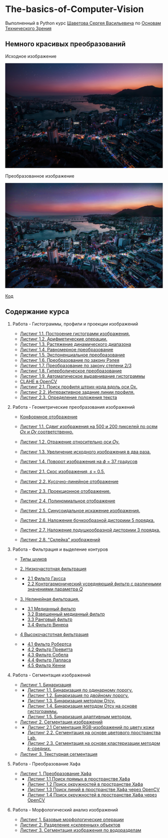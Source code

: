 # The-basics-of-Computer-Vision
Выполненный в Python курс [Шаветова Сергея Васильевича](https://itmo.ru/ru/viewperson/484/shavetov_sergey_vasilevich.htm) по [Основам Технического Зрения](Laboratory_Assignments.pdf)



## Немного красивых преобразований

Исходное изображение

![jpg](src/cool/data/original/photo-1541055575455-df3a497caa48.jpg)

Преобразованное изображение

![jpg](src/cool/data/out/photo-1541055575455-df3a497caa48.jpg)

[Код](src/cool/main.py)



## Содержание курса

1. Работа - Гистограммы, профили и проекции изображений

    - [Листинг 1.1. Построение гистограмм изображения.](src/lab1/report/part1/part1.md#листинг-11-построение-гистограмм-изображения)
    - [Листинг 1.2. Арифметические операции.](src/lab1/report/part1/part1.md#листинг-12-арифметические-операции)
    - [Листинг 1.3. Растяжение динамического диапазона](src/lab1/report/part1/part1.md#листинг-13-растяжение-динамического-диапазона)
    - [Листинг 1.4. Равномерное преобразование](src/lab1/report/part1/part1.md#листинг-14-равномерное-преобразование)
    - [Листинг 1.5. Экспоненциальное преобразование](src/lab1/report/part1/part1.md#листинг-15-экспоненциальное-преобразование)
    - [Листинг 1.6. Преобразование по закону Рэлея](src/lab1/report/part1/part1.md#листинг-16-преобразование-по-закону-рэлея)
    - [Листинг 1.7. Преобразование по закону степени 2/3](src/lab1/report/part1/part1.md#листинг-17-преобразование-по-закону-степени-23)
    - [Листинг 1.8. Гиперболическое преобразование](src/lab1/report/part1/part1.md#листинг-18-гиперболическое-преобразование)
    - [Листинг 1.9. Автоматическое выравнивание гистограммы](src/lab1/report/part1/part1.md#листинг-19-автоматическое-выравнивание-гистограммы)
    - [CLAHE в OpenCV](src/lab1/report/part1/part1.md#вау-мы-нашли-победителя)
    - [Листинг 2.1. Поиск профиля штрих-кода вдоль оси Ox.](src/lab1/report/part2/part2.md#листинг-21-поиск-профиля-штрих-кода-вдоль-оси-ox)
    - [Листинг 2.2. Интерактивное задание линии профиля.](src/lab1/report/part2/part2.md#листинг-22-интерактивное-задание-линии-профиля)
    - [Листинг 2.3. Определение положения текста](src/lab1/report/part2/part2.md#листинг-23-определение-положения-текста)

2. Работа - Геометрические преобразования изображений

    - [Конформное отображение](src/lab2/report/part1/part1.md)

    - [Листинг 1.1. Сдвиг изображения на 500 и 200 пикселей по осям 𝑂𝑥 и 𝑂𝑦 соответственно.](src/lab2/report/part1/part1.md#листинг-11-сдвиг-изображения-на-500-и-200-пикселей-по-осям-𝑂𝑥-и-𝑂𝑦-соответственно)
    - [Листинг 1.2. Отражение относительно оси 𝑂y.](src/lab2/report/part1/part1.md#листинг-12-отражение-относительно-оси-𝑂y)
    - [Листинг 1.3. Увеличение исходного изображения в два раза.](src/lab2/report/part1/part1.md#листинг-13-увеличение-исходного-изображения-в-два-раза)
    - [Листинг 1.4. Поворот изображения на 𝜙 = 37 градусов](src/lab2/report/part1/part1.md#листинг-14-поворот-изображения-на-𝜙--37-градусов)
    - [Листинг 2.1. Скос изображения, 𝑠 = 0.5.](src/lab2/report/part1/part1.md#листинг-21-скос-изображения-𝑠--05)
    - [Листинг 2.2. Кусочно-линейное отображение](src/lab2/report/part1/part1.md#листинг-22-кусочно-линейное-отображение)
    - [Листинг 2.3. Проекционное отображение.](src/lab2/report/part1/part1.md#листинг-23-проекционное-отображение)
    - [Листинг 2.4. Полиномиальное отображение](src/lab2/report/part1/part1.md#листинг-24-полиномиальное-отображение)
    - [Листинг 2.5. Синусоидальное искажение изображения.](src/lab2/report/part1/part1.md#листинг-25-синусоидальное-искажение-изображения)
    - [Листинг 2.6. Наложение бочкообразной дисториии 5 порядка.](src/lab2/report/part1/part1.md#листинг-26-наложение-бочкообразной-дисториии-5-порядка)
    - [Листинг 2.7. Наложение подушкообразной дисториии 3 порядка.](src/lab2/report/part1/part1.md#листинг-27-наложение-подушкообразной-дисториии-3-порядка)
    - [Листинг 2.8. "Склейка" изображений](src/lab2/report/part1/part1.md#листинг-28-склейка-изображений)

3. Работа - Фильтрация и выделение контуров

    - [Типы шумов](src/lab3/report/part1/part1.md)

    - [2. Низкочастотная фильтрация](src/lab3/report/part1/part1.md#2-низкочастотная-фильтрация)
    - - [2.1 Фильтр Гаусса](src/lab3/report/part1/part1.md#21-фильтр-гаусса)
      - [2.2 Контргармонический усредняющий фильтр с различными значениями параметра 𝑄](src/lab3/report/part1/part1.md#22-контргармонический-усредняющий-фильтр-с-различными-значениями-параметра-𝑄)
    - [3. Нелинейная фильтрация.](src/lab3/report/part1/part1.md#3-нелинейная-фильтрация)
    - - [3.1 Медианный фильтр](src/lab3/report/part1/part1.md#31-медианный-фильтр)
      - [3.2 Взвешенный медианный фильтр](src/lab3/report/part1/part1.md#32-взвешенный-медианный-фильтр)
      - [3.3 Ранговый фильтр](src/lab3/report/part1/part1.md#33-ранговый-фильтр)
      - [3.4 Фильтр Винера](src/lab3/report/part1/part1.md#34-фильтр-винера)
    - [4 Высокочастотная фильтрация](src/lab3/report/part2/part2.md#4-высокочастотная-фильтрация)
    - - [4.1 Фильтр Робертса](src/lab3/report/part2/part2.md#41-фильтр-робертса)
      - [4.2 Фильтр Превитта](src/lab3/report/part2/part2.md#42-фильтр-превитта)
      - [4.3 Фильтр Собела](src/lab3/report/part2/part2.md#43-фильтр-собела)
      - [4.4 Фильтр Лапласа](src/lab3/report/part2/part2.md#44-фильтр-лапласа)
      - [4.5 Фильтр Кенни](src/lab3/report/part2/part2.md#45-фильтр-кенни)

4. Работа - Сегментация изображений

    - [Листинг 1. Бинаризация](src/lab4/report/part1/part1.md#листинг-1-бинаризация)
    - - [Листинг 1.1. Бинаризация по одинарному порогу.](src/lab4/report/part1/part1.md#листинг-11-бинаризация-по-одинарному-порогу)
      - [Листинг 1.2. Бинаризация по двойному порогу.](src/lab4/report/part1/part1.md#листинг-12-бинаризация-по-двойному-порогу)
      - [Листинг 1.3. Бинаризация методом Отсу.](src/lab4/report/part1/part1.md#листинг-13-бинаризация-методом-отсу)
      - [Листинг 1.4. Бинаризация методом Отсу на основе гистограммы.](src/lab4/report/part1/part1.md#листинг-14-бинаризация-методом-отсу-на-основе-гистограммы)
      - [Листинг 1.5. Бинаризация адаптивным методом.](src/lab4/report/part1/part1.md#листинг-15-бинаризация-адаптивным-методом)
    - [Листинг 2. Сегментация изображений](src/lab4/report/part1/part1.md#листинг-2-сегментация-изображений)
    - - [Листинг 2.1 Сегментация RGB-изображений по цвету кожи](src/lab4/report/part1/part1.md#листинг-21-сегментация-rgb-изображений-по-цвету-кожи)
      - [Листинг 2.2. Сегментация на основе цветового пространства Lab.](src/lab4/report/part1/part1.md#листинг-22-сегментация-на-основе-цветового-пространства-lab)
      - [Листинг 2.3. Сегментация на основе кластеризации методом 𝑘-средних.](src/lab4/report/part1/part1.md#листинг-23-сегментация-на-основе-кластеризации-методом-𝑘-средних)
    - [Листинг 3. Текстурная сегментация](src/lab4/report/part1/part1.md#листинг-3-текстурная-сегментация)

5. Работа - Преобразование Хафа

    - [Листинг 1. Преобразование Хафа](src/lab5/report/part1/part1.md#листинг-1-преобразование-хафа)
    - - [Листинг 1.1 Поиск прямых в пространстве Хафа](src/lab5/report/part1/part1.md#листинг-11-поиск-прямых-в-пространстве-хафа)
      - [Листинг 1.2 Поиск окружностей в пространстве Хафа](src/lab5/report/part2/part2.md#листинг-12-поиск-окружностей-в-пространстве-хафа)
      - [Листинг 1.3 Поиск линий в пространстве Хафа через OpenCV](src/lab5/report/part3/part3.md#листинг-13-поиск-линий-в-пространстве-хафа-через-opencv)
      - [Листинг 1.4 Поиск окружностей в пространстве Хафа через OpenCV](src/lab5/report/part3/part3.md#листинг-14-поиск-окружностей-в-пространстве-хафа-через-opencv)

6. Работа - Морфологический анализ изображений

    - [Листинг 1. Базовые морфологические операции](src/lab6/report/part1/part1.md#листинг-1-базовые-морфологические-операции)
    - [Листинг 2. Разделение «склеенных» объектов](src/lab6/report/part1/part1.md#листинг-2-разделение-склеенных-объектов)
    - [Листинг 3. Сегментация изображения по водоразделам](src/lab6/report/part1/part1.md#листинг-3-сегментация-изображения-по-водоразделам)

